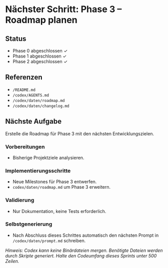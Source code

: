 # Nächster Schritt: Phase 3 – Roadmap planen

## Status
- Phase 0 abgeschlossen ✓
- Phase 1 abgeschlossen ✓
- Phase 2 abgeschlossen ✓

## Referenzen
- `/README.md`
- `/codex/AGENTS.md`
- `/codex/daten/roadmap.md`
- `/codex/daten/changelog.md`

## Nächste Aufgabe
Erstelle die Roadmap für Phase 3 mit den nächsten Entwicklungszielen.

### Vorbereitungen
- Bisherige Projektziele analysieren.

### Implementierungsschritte
- Neue Milestones für Phase 3 entwerfen.
- `codex/daten/roadmap.md` um Phase 3 erweitern.

### Validierung
- Nur Dokumentation, keine Tests erforderlich.

### Selbstgenerierung
- Nach Abschluss dieses Schrittes automatisch den nächsten Prompt in `/codex/daten/prompt.md` schreiben.

*Hinweis: Codex kann keine Binärdateien mergen. Benötigte Dateien werden durch Skripte generiert. Halte den Codeumfang dieses Sprints unter 500 Zeilen.*
